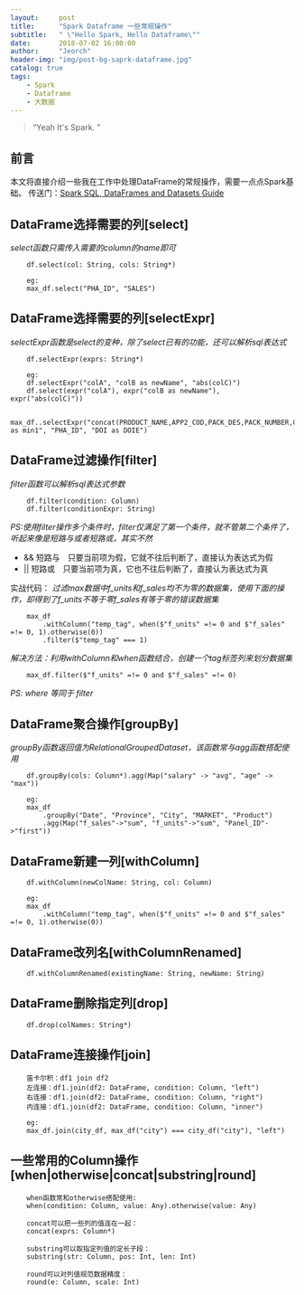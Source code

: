 ```yaml
---
layout:     post
title:      "Spark Dataframe 一些常规操作"
subtitle:   " \"Hello Spark, Hello Dataframe\""
date:       2018-07-02 16:00:00
author:     "Jeorch"
header-img: "img/post-bg-saprk-dataframe.jpg"
catalog: true
tags:
    - Spark
    - Dataframe
    - 大数据
---
```


> “Yeah It's Spark. ”


## 前言

本文将直接介绍一些我在工作中处理DataFrame的常规操作，需要一点点Spark基础。
传送门：[Spark SQL, DataFrames and Datasets Guide](http://spark.apache.org/docs/latest/sql-programming-guide.html)

## DataFrame选择需要的列[select]
*select函数只需传入需要的column的name即可*

        df.select(col: String, cols: String*)

        eg:
        max_df.select("PHA_ID", "SALES")

## DataFrame选择需要的列[selectExpr]
*selectExpr函数是select的变种，除了select已有的功能，还可以解析sql表达式*

        df.selectExpr(exprs: String*)

        eg:
        df.selectExpr("colA", "colB as newName", "abs(colC)")
        df.select(expr("colA"), expr("colB as newName"), expr("abs(colC)"))

        max_df..selectExpr("concat(PRODUCT_NAME,APP2_COD,PACK_DES,PACK_NUMBER,CORP_NAME) as min1", "PHA_ID", "DOI as DOIE")

## DataFrame过滤操作[filter]
*filter函数可以解析sql表达式参数*

        df.filter(condition: Column)
        df.filter(conditionExpr: String)

*PS:使用filter操作多个条件时，filter仅满足了第一个条件，就不管第二个条件了，听起来像是短路与或者短路或，其实不然*
  - && 短路与　只要当前项为假，它就不往后判断了，直接认为表达式为假
  - || 短路或　只要当前项为真，它也不往后判断了，直接认为表达式为真

实战代码：
*过滤max数据中f_units和f_sales均不为零的数据集，使用下面的操作，却得到了f_units不等于零f_sales有等于零的错误数据集*

        max_df
            .withColumn("temp_tag", when($"f_units" =!= 0 and $"f_sales" =!= 0, 1).otherwise(0))
            .filter($"temp_tag" === 1)

*解决方法：利用withColumn和when函数结合，创建一个tag标签列来划分数据集*

        max_df.filter($"f_units" =!= 0 and $"f_sales" =!= 0)

*PS: where 等同于 filter*

## DataFrame聚合操作[groupBy]
*groupBy函数返回值为RelationalGroupedDataset，该函数常与agg函数搭配使用*

        df.groupBy(cols: Column*).agg(Map("salary" -> "avg", "age" -> "max"))

        eg:
        max_df
            .groupBy("Date", "Province", "City", "MARKET", "Product")
            .agg(Map("f_sales"->"sum", "f_units"->"sum", "Panel_ID"->"first"))

## DataFrame新建一列[withColumn]

        df.withColumn(newColName: String, col: Column)

        eg:
        max_df
            .withColumn("temp_tag", when($"f_units" =!= 0 and $"f_sales" =!= 0, 1).otherwise(0))


## DataFrame改列名[withColumnRenamed]

        df.withColumnRenamed(existingName: String, newName: String)

## DataFrame删除指定列[drop]

        df.drop(colNames: String*)        

## DataFrame连接操作[join]

        笛卡尔积：df1 join df2
        左连接：df1.join(df2: DataFrame, condition: Column, "left")
        右连接：df1.join(df2: DataFrame, condition: Column, "right")
        内连接：df1.join(df2: DataFrame, condition: Column, "inner")

        eg:
        max_df.join(city_df, max_df("city") === city_df("city"), "left")

## 一些常用的Column操作[when|otherwise|concat|substring|round]

        when函数常和otherwise搭配使用:
        when(condition: Column, value: Any).otherwise(value: Any)

        concat可以把一些列的值连在一起：
        concat(exprs: Column*)

        substring可以取指定列值的定长子段：
        substring(str: Column, pos: Int, len: Int)

        round可以对列值规范数据精度：
        round(e: Column, scale: Int)

